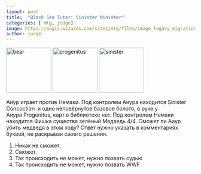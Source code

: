 ```yaml
---
layout: post
title:  "Black Sea Tutor: Sinister Minister"
categories: [ mtg, judge]
image: https://magic.wizards.com/sites/mtg/files/image_legacy_migration/mtg/images/daily/wallpapers/WP_Progenitus_2560x1600.jpg
author: judge
---
```


<img src="https://img.scryfall.com/cards/large/front/c/a/ca3dae7d-3880-4c0a-acfb-8fd227cf9fab.jpg" alt="bear" width="120"/>

<img src="https://img.scryfall.com/cards/large/front/a/8/a8a5d0ba-bcb1-41db-80dd-ad22b8408105.jpg" alt="progenitus" width="120"/>

<img src="https://img.scryfall.com/cards/large/front/8/1/815ca911-ccc1-4466-8d12-054b8d241992.jpg" alt="sinister" width="120"/>


Аиур играет против Немаки. Под контролем Аиура находится Sinister Concoction  и одно неповёрнутое базовое болото, в руке у Аиура Progenitus, карт в библиотеке нет. Под контролем Немаки находится Фишка существа зелёный Медведь 4/4. Сможет ли Аиур убить медведя в этом ходу? Ответ нужно указать в комментариях буквой, не раскрывая своего решения.


1. Никак не сможет.
2. Сможет.
3. Так происходить не может, нужно позвать судью
4. Так происходить не может, нужно позвать WWF

